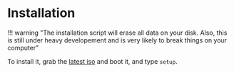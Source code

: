 # Installation

!!! warning "The installation script will erase all data on your disk. Also, this is still under heavy developement and is very likely to break things on your computer"

To install it, grab the [latest iso]() and boot it, and type `setup`.
